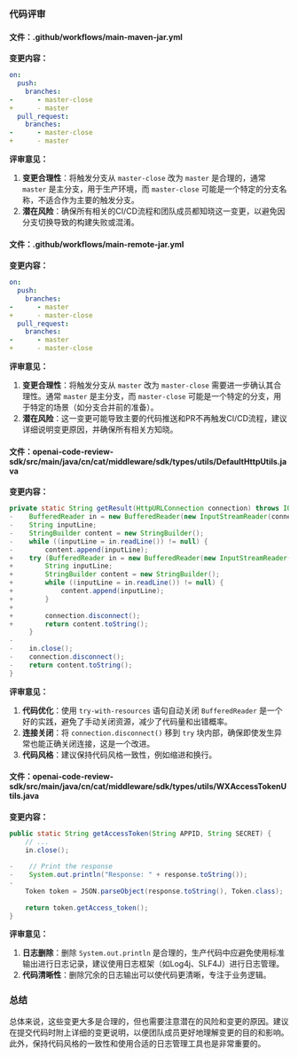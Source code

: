 ### 代码评审

#### 文件：.github/workflows/main-maven-jar.yml

**变更内容：**
```yaml
on:
  push:
    branches:
-      - master-close
+      - master
  pull_request:
    branches:
-      - master-close
+      - master
```

**评审意见：**
1. **变更合理性**：将触发分支从 `master-close` 改为 `master` 是合理的，通常 `master` 是主分支，用于生产环境，而 `master-close` 可能是一个特定的分支名称，不适合作为主要的触发分支。
2. **潜在风险**：确保所有相关的CI/CD流程和团队成员都知晓这一变更，以避免因分支切换导致的构建失败或混淆。

#### 文件：.github/workflows/main-remote-jar.yml

**变更内容：**
```yaml
on:
  push:
    branches:
-      - master
+      - master-close
  pull_request:
    branches:
-      - master
+      - master-close
```

**评审意见：**
1. **变更合理性**：将触发分支从 `master` 改为 `master-close` 需要进一步确认其合理性。通常 `master` 是主分支，而 `master-close` 可能是一个特定的分支，用于特定的场景（如分支合并前的准备）。
2. **潜在风险**：这一变更可能导致主要的代码推送和PR不再触发CI/CD流程，建议详细说明变更原因，并确保所有相关方知晓。

#### 文件：openai-code-review-sdk/src/main/java/cn/cat/middleware/sdk/types/utils/DefaultHttpUtils.java

**变更内容：**
```java
private static String getResult(HttpURLConnection connection) throws IOException {
-    BufferedReader in = new BufferedReader(new InputStreamReader(connection.getInputStream()));
-    String inputLine;
-    StringBuilder content = new StringBuilder();
-    while ((inputLine = in.readLine()) != null) {
-        content.append(inputLine);
+    try (BufferedReader in = new BufferedReader(new InputStreamReader(connection.getInputStream()))) {
+        String inputLine;
+        StringBuilder content = new StringBuilder();
+        while ((inputLine = in.readLine()) != null) {
+            content.append(inputLine);
+        }
+
+        connection.disconnect();
+        return content.toString();
     }
-
-    in.close();
-    connection.disconnect();
-    return content.toString();
}
```

**评审意见：**
1. **代码优化**：使用 `try-with-resources` 语句自动关闭 `BufferedReader` 是一个好的实践，避免了手动关闭资源，减少了代码量和出错概率。
2. **连接关闭**：将 `connection.disconnect()` 移到 `try` 块内部，确保即使发生异常也能正确关闭连接，这是一个改进。
3. **代码风格**：建议保持代码风格一致性，例如缩进和换行。

#### 文件：openai-code-review-sdk/src/main/java/cn/cat/middleware/sdk/types/utils/WXAccessTokenUtils.java

**变更内容：**
```java
public static String getAccessToken(String APPID, String SECRET) {
    // ...
    in.close();
 
-    // Print the response
-    System.out.println("Response: " + response.toString());
-
    Token token = JSON.parseObject(response.toString(), Token.class);
 
    return token.getAccess_token();
}
```

**评审意见：**
1. **日志删除**：删除 `System.out.println` 是合理的，生产代码中应避免使用标准输出进行日志记录，建议使用日志框架（如Log4j、SLF4J）进行日志管理。
2. **代码清晰性**：删除冗余的日志输出可以使代码更清晰，专注于业务逻辑。

### 总结
总体来说，这些变更大多是合理的，但也需要注意潜在的风险和变更的原因。建议在提交代码时附上详细的变更说明，以便团队成员更好地理解变更的目的和影响。此外，保持代码风格的一致性和使用合适的日志管理工具也是非常重要的。